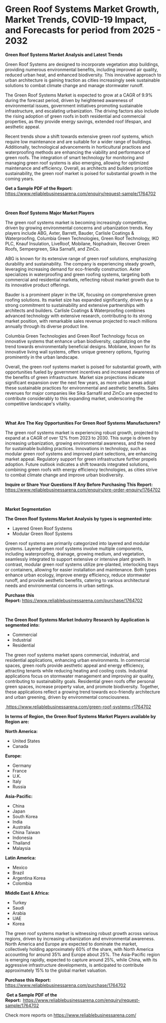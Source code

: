 <p><h1>Green Roof Systems Market Growth, Market Trends, COVID-19 Impact, and Forecasts for period from 2025 - 2032</h1></p><p><strong>Green Roof Systems Market Analysis and Latest Trends</strong></p>
<p><p>Green Roof Systems are designed to incorporate vegetation atop buildings, providing numerous environmental benefits, including improved air quality, reduced urban heat, and enhanced biodiversity. This innovative approach to urban architecture is gaining traction as cities increasingly seek sustainable solutions to combat climate change and manage stormwater runoff.</p><p>The Green Roof Systems Market is expected to grow at a CAGR of 9.9% during the forecast period, driven by heightened awareness of environmental issues, government initiatives promoting sustainable infrastructure, and escalating urbanization. The driving factors also include the rising adoption of green roofs in both residential and commercial properties, as they provide energy savings, extended roof lifespan, and aesthetic appeal.</p><p>Recent trends show a shift towards extensive green roof systems, which require low maintenance and are suitable for a wider range of buildings. Additionally, technological advancements in horticultural practices and waterproofing methods are enhancing the viability and performance of green roofs. The integration of smart technology for monitoring and managing green roof systems is also emerging, allowing for optimized maintenance and efficiency. Overall, as architects and builders prioritize sustainability, the green roof market is poised for substantial growth in the coming years.</p></p>
<p><strong>Get a Sample PDF of the Report:&nbsp;</strong> <a href="https://www.reliablebusinessarena.com/enquiry/request-sample/1764702?utm_campaign=3566&utm_medium=2&utm_source=Github&utm_content=ia&utm_term=30032025&utm_id=green-roof-systems">https://www.reliablebusinessarena.com/enquiry/request-sample/1764702</a></p>
<p>&nbsp;</p>
<p><strong>Green Roof Systems Major Market Players</strong></p>
<p><p>The green roof systems market is becoming increasingly competitive, driven by growing environmental concerns and urbanization trends. Key players include ABG, Axter, Barrett, Bauder, Carlisle Coatings & Waterproofing, Columbia Green Technologies, Green Roof Technology, IKO PLC, Knauf Insulation, LiveRoof, Mobilane, Nophadrain, Recover Green Roofs, Sempergreen, Sika Sarnafil, and ZinCo. </p><p>ABG is known for its extensive range of green roof solutions, emphasizing durability and sustainability. The company is experiencing steady growth, leveraging increasing demand for eco-friendly construction. Axter specializes in waterproofing and green roofing systems, targeting both commercial and residential markets, reflecting robust market growth due to its innovative product offerings.</p><p>Bauder is a prominent player in the UK, focusing on comprehensive green roofing solutions. Its market size has expanded significantly, driven by a strong commitment to sustainability and extensive partnerships with architects and builders. Carlisle Coatings & Waterproofing combines advanced technology with extensive research, contributing to its strong market position, with remarkable sales revenue projected to reach millions annually through its diverse product line.</p><p>Columbia Green Technologies and Green Roof Technology focus on innovative systems that enhance urban biodiversity, capitalizing on the trend towards environmentally beneficial designs. Mobilane, known for its innovative living wall systems, offers unique greenery options, figuring prominently in the urban landscape.</p><p>Overall, the green roof systems market is poised for substantial growth, with opportunities fueled by government incentives and increased awareness of the benefits of green infrastructure. Market size projections indicate significant expansion over the next few years, as more urban areas adopt these sustainable practices for environmental and aesthetic benefits. Sales revenues for major companies like Sika Sarnafil and ZinCo are expected to contribute considerably to this expanding market, underscoring the competitive landscape's vitality.</p></p>
<p>&nbsp;</p>
<p><strong>What Are The Key Opportunities For Green Roof Systems Manufacturers?</strong></p>
<p><p>The green roof systems market is experiencing robust growth, projected to expand at a CAGR of over 12% from 2023 to 2030. This surge is driven by increasing urbanization, growing environmental awareness, and the need for sustainable building practices. Innovations in technology, such as modular green roof systems and improved plant selections, are enhancing market appeal. Regulatory support for green infrastructure further propels adoption. Future outlook indicates a shift towards integrated solutions, combining green roofs with energy efficiency technologies, as cities strive to combat climate change and improve urban biodiversity.</p></p>
<p><strong>Inquire or Share Your Questions If Any Before Purchasing This Report:</strong> <a href="https://www.reliablebusinessarena.com/enquiry/pre-order-enquiry/1764702?utm_campaign=3566&utm_medium=2&utm_source=Github&utm_content=ia&utm_term=30032025&utm_id=green-roof-systems">https://www.reliablebusinessarena.com/enquiry/pre-order-enquiry/1764702</a></p>
<p>&nbsp;</p>
<p><strong>Market Segmentation</strong></p>
<p><strong>The Green Roof Systems Market Analysis by types is segmented into:</strong></p>
<p><ul><li>Layered Green Roof Systems</li><li>Modular Green Roof Systems</li></ul></p>
<p><p>Green roof systems are primarily categorized into layered and modular systems. Layered green roof systems involve multiple components, including waterproofing, drainage, growing medium, and vegetation, seamlessly integrated to support extensive or intensive plant growth. In contrast, modular green roof systems utilize pre-planted, interlocking trays or containers, allowing for easier installation and maintenance. Both types enhance urban ecology, improve energy efficiency, reduce stormwater runoff, and provide aesthetic benefits, catering to various architectural needs and environmental concerns in urban settings.</p></p>
<p><strong>Purchase this Report:&nbsp;</strong><a href="https://www.reliablebusinessarena.com/purchase/1764702?utm_campaign=3566&utm_medium=2&utm_source=Github&utm_content=ia&utm_term=30032025&utm_id=green-roof-systems">https://www.reliablebusinessarena.com/purchase/1764702</a></p>
<p>&nbsp;</p>
<p><strong>The Green Roof Systems Market Industry Research by Application is segmented into:</strong></p>
<p><ul><li>Commercial</li><li>Industrial</li><li>Residential</li></ul></p>
<p><p>The green roof systems market spans commercial, industrial, and residential applications, enhancing urban environments. In commercial spaces, green roofs provide aesthetic appeal and energy efficiency, attracting tenants while reducing heating and cooling costs. Industrial applications focus on stormwater management and improving air quality, contributing to sustainability goals. Residential green roofs offer personal green spaces, increase property value, and promote biodiversity. Together, these applications reflect a growing trend towards eco-friendly architecture and urban greening, driven by environmental consciousness.</p></p>
<p><a href="https://www.reliablebusinessarena.com/green-roof-systems-r1764702?utm_campaign=3566&utm_medium=2&utm_source=Github&utm_content=ia&utm_term=30032025&utm_id=green-roof-systems">&nbsp;https://www.reliablebusinessarena.com/green-roof-systems-r1764702</a></p>
<p><strong>In terms of Region, the Green Roof Systems Market Players available by Region are:</strong></p>
<p>
    <p> <strong> North America: </strong>
        <ul>
            <li>United States</li>
            <li>Canada</li>
        </ul>
        </p> 
    <p> <strong> Europe: </strong>
        <ul>
            <li>Germany</li>
            <li>France</li>
            <li>U.K.</li>
            <li>Italy</li>
            <li>Russia</li>
        </ul>
        </p> 
    <p> <strong> Asia-Pacific: </strong>
        <ul>
            <li>China</li>
            <li>Japan</li>
            <li>South Korea</li>
            <li>India</li>
            <li>Australia</li>
            <li>China Taiwan</li>
            <li>Indonesia</li>
            <li>Thailand</li>
            <li>Malaysia</li>
        </ul>
        </p> 
    <p> <strong> Latin America: </strong>
        <ul>
            <li>Mexico</li>
            <li>Brazil</li>
            <li>Argentina Korea</li>
            <li>Colombia</li>
        </ul>
        </p> 
    <p> <strong> Middle East & Africa: </strong>
        <ul>
            <li>Turkey</li>
            <li>Saudi</li>
            <li>Arabia</li>
            <li>UAE</li>
            <li>Korea</li>
        </ul>
    </p>
    </p>
<p><p>The green roof systems market is witnessing robust growth across various regions, driven by increasing urbanization and environmental awareness. North America and Europe are expected to dominate the market, collectively holding approximately 60% of the share, with North America accounting for around 35% and Europe about 25%. The Asia-Pacific region is emerging rapidly, expected to capture around 25%, while China, with its aggressive infrastructure developments, is anticipated to contribute approximately 15% to the global market valuation.</p></p>
<p><strong>Purchase this Report: </strong><a href="https://www.reliablebusinessarena.com/purchase/1764702?utm_campaign=3566&utm_medium=2&utm_source=Github&utm_content=ia&utm_term=30032025&utm_id=green-roof-systems">https://www.reliablebusinessarena.com/purchase/1764702</a></p>
<p>&nbsp;<strong>Get a Sample PDF of the Report:&nbsp;&nbsp;</strong><a href="https://www.reliablebusinessarena.com/enquiry/request-sample/1764702?utm_campaign=3566&utm_medium=2&utm_source=Github&utm_content=ia&utm_term=30032025&utm_id=green-roof-systems">https://www.reliablebusinessarena.com/enquiry/request-sample/1764702</a></p>
<p><strong></strong></p>
<p>Check more reports on <a href="https://www.reliablebusinessarena.com/?utm_campaign=3566&utm_medium=2&utm_source=Github&utm_content=ia&utm_term=30032025&utm_id=green-roof-systems">https://www.reliablebusinessarena.com/</a></p>